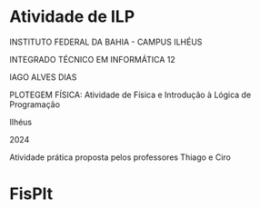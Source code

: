 # Atividade de ILP

INSTITUTO FEDERAL DA BAHIA - CAMPUS ILHÉUS

INTEGRADO TÉCNICO EM INFORMÁTICA 12


IAGO ALVES DIAS


PLOTEGEM FÍSICA:
Atividade de Física e Introdução à Lógica de Programação


Ilhéus

2024


Atividade prática proposta pelos professores Thiago e Ciro


# FisPlt


